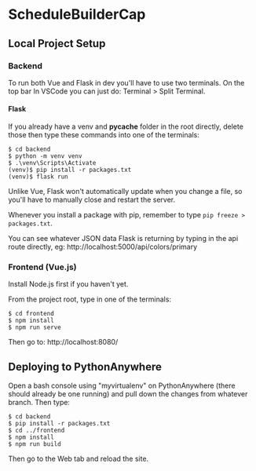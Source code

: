 # ScheduleBuilderCap

## Local Project Setup 

### Backend

To run both Vue and Flask in dev you'll have to use two terminals. On the top bar In VSCode you can just do: Terminal > Split Terminal.

#### Flask

If you already have a venv and __pycache__ folder in the root directly, delete those then type these commands into one of the terminals:
```
$ cd backend
$ python -m venv venv
$ .\venv\Scripts\Activate
(venv)$ pip install -r packages.txt
(venv)$ flask run
``` 
Unlike Vue, Flask won't automatically update when you change a file, so you'll have to manually close and restart the server.

Whenever you install a package with pip, remember to type 
``` pip freeze > packages.txt ```.

You can see whatever JSON data Flask is returning by typing in the api route directly, eg: http://localhost:5000/api/colors/primary

### Frontend (Vue.js)

Install Node.js first if you haven't yet.

From the project root, type in one of the terminals:
``` 
$ cd frontend
$ npm install
$ npm run serve
```

Then go to: http://localhost:8080/

## Deploying to PythonAnywhere

Open a bash console using "myvirtualenv" on PythonAnywhere (there should already be one running) and pull down the changes from whatever branch. Then type:

```
$ cd backend
$ pip install -r packages.txt
$ cd ../frontend
$ npm install
$ npm run build
```

Then go to the Web tab and reload the site.




